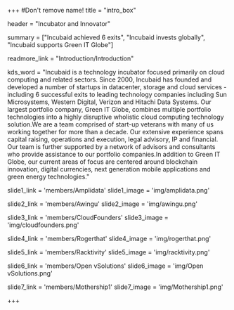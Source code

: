 +++
#Don't remove name!
title = "intro_box"

header = "Incubator and Innovator"

summary = ["Incubaid achieved 6 exits", "Incubaid invests globally", "Incubaid supports Green IT Globe"]

readmore_link = "Introduction/Introduction"

kds_word = "Incubaid is a technology incubator focused primarily on cloud computing and related sectors. Since 2000, Incubaid has founded and developed a number of startups in datacenter, storage and cloud services - including 6 successful exits to leading technology companies including Sun Microsystems, Western Digital, Verizon and Hitachi Data Systems. Our largest portfolio company, Green IT Globe, combines multiple portfolio technologies into a highly disruptive wholistic cloud computing technology solution.We are a team comprised of start-up veterans with many of us working together for more than a decade. Our extensive experience spans capital raising, operations and execution, legal advisory, IP and financial.  Our team is further supported by a network of advisors and consultants who provide assistance to our portfolio companies.In addition to Green IT Globe, our current areas of focus are centered around blockchain innovation, digital currencies, next generation mobile applications and green energy technologies."

slide1_link = 'members/Amplidata'
slide1_image = 'img/amplidata.png'

slide2_link = 'members/Awingu'
slide2_image = 'img/awingu.png'

slide3_link = 'members/CloudFounders'
slide3_image = 'img/cloudfounders.png'

slide4_link = 'members/Rogerthat'
slide4_image = 'img/rogerthat.png'

slide5_link = 'members/Racktivity'
slide5_image = 'img/racktivity.png'

slide6_link = 'members/Open vSolutions'
slide6_image = 'img/Open vSolutions.png'

slide7_link = 'members/Mothership1'
slide7_image = 'img/Mothership1.png'

+++
